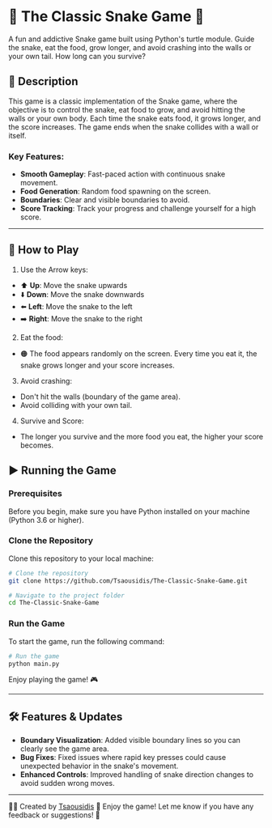 # 🐍 The Classic Snake Game 🐍

A fun and addictive Snake game built using Python's turtle module. Guide the snake, eat the food, grow longer, and avoid crashing into the walls or your own tail. How long can you survive?

## 📜 Description

This game is a classic implementation of the Snake game, where the objective is to control the snake, eat food to grow, and avoid hitting the walls or your own body. Each time the snake eats food, it grows longer, and the score increases. The game ends when the snake collides with a wall or itself.

### Key Features:
- **Smooth Gameplay**: Fast-paced action with continuous snake movement.
- **Food Generation**: Random food spawning on the screen.
- **Boundaries**: Clear and visible boundaries to avoid.
- **Score Tracking**: Track your progress and challenge yourself for a high score.

---
## 🚀 How to Play
1. Use the Arrow keys:
- ⬆️ **Up**: Move the snake upwards
- ⬇️ **Down**: Move the snake downwards
- ⬅️ **Left**: Move the snake to the left
- ➡️ **Right**: Move the snake to the right 
2. Eat the food:
- 🟠 The food appears randomly on the screen. Every time you eat it, the snake grows longer and your score increases.
3. Avoid crashing:
- Don't hit the walls (boundary of the game area).
- Avoid colliding with your own tail.
4. Survive and Score:
- The longer you survive and the more food you eat, the higher your score becomes.

## ▶️ Running the Game

### Prerequisites

Before you begin, make sure you have Python installed on your machine (Python 3.6 or higher).

### Clone the Repository

Clone this repository to your local machine:

```sh
# Clone the repository
git clone https://github.com/Tsaousidis/The-Classic-Snake-Game.git

# Navigate to the project folder
cd The-Classic-Snake-Game
```

### Run the Game

To start the game, run the following command:

```sh
# Run the game
python main.py
```
Enjoy playing the game! 🎮

---

## 🛠️ Features & Updates
- **Boundary Visualization**: Added visible boundary lines so you can clearly see the game area.
- **Bug Fixes**: Fixed issues where rapid key presses could cause unexpected behavior in the snake's movement.
- **Enhanced Controls**: Improved handling of snake direction changes to avoid sudden wrong moves.

---

👨‍💻 Created by [Tsaousidis](https://github.com/Tsaousidis)
🎉 Enjoy the game! Let me know if you have any feedback or suggestions! 🎉


